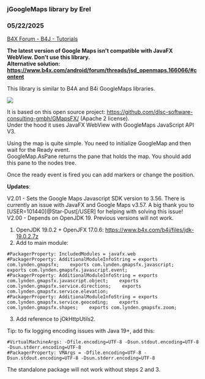 ### jGoogleMaps library by Erel
### 05/22/2025
[B4X Forum - B4J - Tutorials](https://www.b4x.com/android/forum/threads/56744/)

**The latest version of Google Maps isn't compatible with JavaFX WebView. Don't use this library.  
Alternative solution: <https://www.b4x.com/android/forum/threads/jsd_openmaps.166066/#content>**  
  
  
This library is similar to B4A and B4i GoogleMaps libraries.  
  
![](https://www.b4x.com/basic4android/images/SS-2015-07-30_15.35.52.jpg)  
  
It is based on this open source project: <https://github.com/dlsc-software-consulting-gmbh/GMapsFX/> (Apache 2 license).  
Under the hood it uses JavaFX WebView with GoogleMaps JavaScript API V3.  
  
Using the map is quite simple. You need to initialize GoogleMap and then wait for the Ready event.  
GoogleMap.AsPane returns the pane that holds the map. You should add this pane to the nodes tree.  
  
Once the ready event is fired you can add markers or change the position.  
  
**Updates**:  
  
V2.01 - Sets the Google Maps Javascript SDK version to 3.56. There is currently an issue with JavaFX and Google Maps v3.57. A big thank you to [USER=101440]@Star-Dust[/USER] for helping with solving this issue!  
V2.00 - Depends on OpenJDK 19. Previous versions will not work.  
  
1. OpenJDK 19.0.2 + OpenJFX 17.0.6: <https://www.b4x.com/b4j/files/jdk-19.0.2.7z>  
2. Add to main module:  

```B4X
#PackagerProperty: IncludedModules = javafx.web  
#PackagerProperty: AdditionalModuleInfoString = exports com.lynden.gmapsfx;    exports com.lynden.gmapsfx.javascript;    exports com.lynden.gmapsfx.javascript.event;  
#PackagerProperty: AdditionalModuleInfoString = exports com.lynden.gmapsfx.javascript.object;    exports com.lynden.gmapsfx.service.directions;    exports com.lynden.gmapsfx.service.elevation;  
#PackagerProperty: AdditionalModuleInfoString = exports com.lynden.gmapsfx.service.geocoding;    exports com.lynden.gmapsfx.shapes;    exports com.lynden.gmapsfx.zoom;
```

  
3. Add reference to jOkHttpUtils2.  
  
Tip: to fix logging encoding issues with Java 19+, add this:  

```B4X
#VirtualMachineArgs: -Dfile.encoding=UTF-8 -Dsun.stdout.encoding=UTF-8 -Dsun.stderr.encoding=UTF-8  
#PackagerProperty: VMArgs = -Dfile.encoding=UTF-8 -Dsun.stdout.encoding=UTF-8 -Dsun.stderr.encoding=UTF-8
```

  
  
The standalone package will not work without steps 2 and 3.
